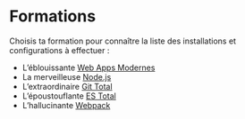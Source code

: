 # Formations

Choisis ta formation pour connaître la liste des installations et configurations à effectuer :

* L’éblouissante [Web Apps Modernes](./wam.md)
* La merveilleuse [Node.js](./node.md)
* L’extraordinaire [Git Total](./git-total.md)
* L’époustouflante [ES Total](./es-total.md)
* L’hallucinante [Webpack](./webpack.md)
